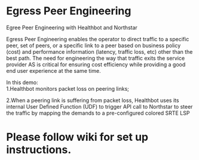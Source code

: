# Egress Peer Engineering
Egree Peer Engineering with Healthbot and Northstar

Egress Peer Engineering enables the operator to direct traffic to a specific peer, set of peers, or a specific link to a peer based on business policy (cost) and performance information (latency, traffic loss, etc) other than the best path. The need for engineering the way that traffic exits the service provider AS is critical for ensuring cost efficiency while providing a good end user experience at the same time. 


In this demo:  
1.Healthbot monitors packet loss on peering links;

2.When a peering link is suffering from packet loss,  Healthbot uses its internal User Defined Function (UDF) to trigger API call to Northstar to steer the traffic by mapping the demands to a pre-configured colored SRTE LSP

# Please follow wiki for set up instructions.

